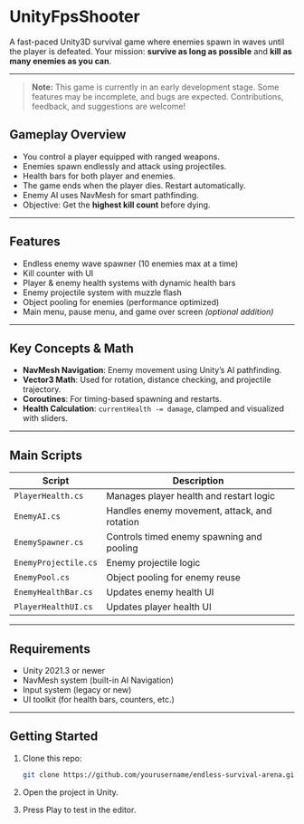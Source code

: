 # UnityFpsShooter

A fast-paced Unity3D survival game where enemies spawn in waves until the player is defeated. Your mission: **survive as long as possible** and **kill as many enemies as you can**.

---

> **Note:** This game is currently in an early development stage. Some features may be incomplete, and bugs are expected. Contributions, feedback, and suggestions are welcome!

## Gameplay Overview

- You control a player equipped with ranged weapons.
- Enemies spawn endlessly and attack using projectiles.
- Health bars for both player and enemies.
- The game ends when the player dies. Restart automatically.
- Enemy AI uses NavMesh for smart pathfinding.
- Objective: Get the **highest kill count** before dying.

---

## Features

- Endless enemy wave spawner (10 enemies max at a time)
- Kill counter with UI
- Player & enemy health systems with dynamic health bars
- Enemy projectile system with muzzle flash
- Object pooling for enemies (performance optimized)
- Main menu, pause menu, and game over screen *(optional addition)*

---

## Key Concepts & Math

- **NavMesh Navigation**: Enemy movement using Unity’s AI pathfinding.
- **Vector3 Math**: Used for rotation, distance checking, and projectile trajectory.
- **Coroutines**: For timing-based spawning and restarts.
- **Health Calculation**: `currentHealth -= damage`, clamped and visualized with sliders.

---

## Main Scripts

| Script              | Description                                   |
|---------------------|-----------------------------------------------|
| `PlayerHealth.cs`   | Manages player health and restart logic       |
| `EnemyAI.cs`        | Handles enemy movement, attack, and rotation  |
| `EnemySpawner.cs`   | Controls timed enemy spawning and pooling     |
| `EnemyProjectile.cs`| Enemy projectile logic                        |
| `EnemyPool.cs`      | Object pooling for enemy reuse                |
| `EnemyHealthBar.cs` | Updates enemy health UI                       |
| `PlayerHealthUI.cs` | Updates player health UI                      |

---

## Requirements

- Unity 2021.3 or newer
- NavMesh system (built-in AI Navigation)
- Input system (legacy or new)
- UI toolkit (for health bars, counters, etc.)

---

## Getting Started

1. Clone this repo:
   ```bash
   git clone https://github.com/yourusername/endless-survival-arena.git

2. Open the project in Unity.

3. Press Play to test in the editor.
